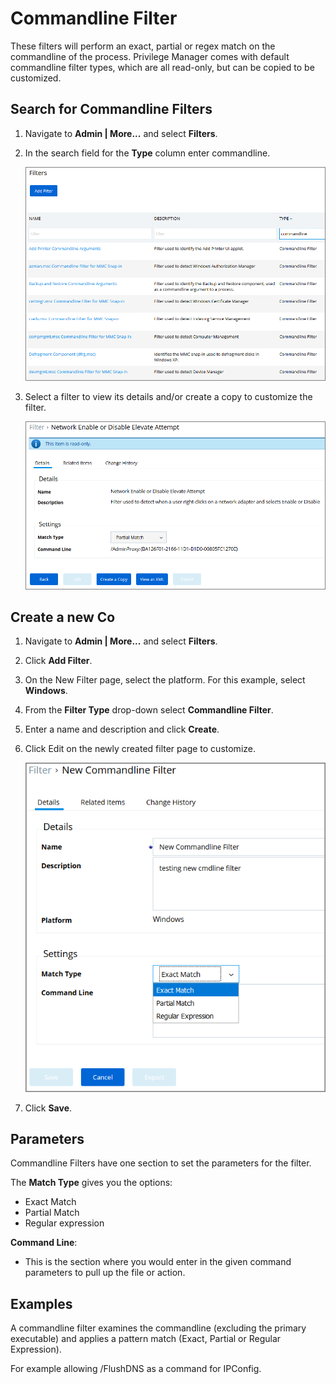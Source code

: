 [title]: # (Commandline Filter)
[tags]: # (filter types)
[priority]: # (2)
# Commandline Filter

These filters will perform an exact, partial or regex match on the commandline of the process. Privilege Manager comes with default commandline filter types, which are all read-only, but can be copied to be customized.

## Search for Commandline Filters

1. Navigate to __Admin | More...__ and select __Filters__.
1. In the search field for the __Type__ column enter commandline.

   ![Commandline Filter type search](images/command-line-filter-list.png)
1. Select a filter to view its details and/or create a copy to customize the filter.

   ![Commandline Filter default example](images/command-line-filter.png)

## Create a new Co

1. Navigate to __Admin | More...__ and select __Filters__.
1. Click __Add Filter__.
1. On the New Filter page, select the platform. For this example, select __Windows__.
1. From the __Filter Type__ drop-down select __Commandline Filter__.
1. Enter a name and description and click __Create__.
1. Click Edit on the newly created filter page to customize.

   ![New Commandline Filter edit](images/new-command-line-filter.png)
1. Click __Save__.

## Parameters

Commandline Filters have one section to set the parameters for the filter.

The __Match Type__ gives you the options:

* Exact Match
* Partial Match
* Regular expression

__Command Line__:

* This is the section where you would enter in the given command parameters to pull up the file or action.

## Examples

A commandline filter examines the commandline (excluding the primary executable) and applies a pattern match (Exact, Partial or Regular Expression).

For example allowing /FlushDNS as a command for IPConfig.
